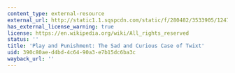 ```yaml
---
content_type: external-resource
external_url: http://static1.1.sqspcdn.com/static/f/280482/3533905/1247015307030/Myers_PlayPunishment_031508.pdf?token=zwPy4x7urfBCVqzwi2jRXpeIvwQ%3D
has_external_license_warning: true
license: https://en.wikipedia.org/wiki/All_rights_reserved
status: ''
title: 'Play and Punishment: The Sad and Curious Case of Twixt'
uid: 390c80ae-d4bd-4c64-90a3-e7b15dc6ba3c
wayback_url: ''
---
```

